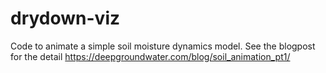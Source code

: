# drydown-viz
Code to animate a simple soil moisture dynamics model. See the blogpost for the detail https://deepgroundwater.com/blog/soil_animation_pt1/